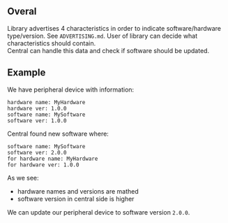 ## Overal
Library advertises 4 characteristics in order to indicate software/hardware type/version.
See `ADVERTISING.md`. User of library can decide what characteristics should contain.\
Central can handle this data and check if software should be updated.

## Example
We have peripheral device with information:
```
hardware name: MyHardware
hardware ver: 1.0.0
software name: MySoftware
software ver: 1.0.0
```
Central found new software where:
```
software name: MySoftware
software ver: 2.0.0
for hardware name: MyHardware
for hardware ver: 1.0.0
```
As we see:
- hardware names and versions are mathed
- software version in central side is higher

We can update our peripheral device to software version `2.0.0`.

